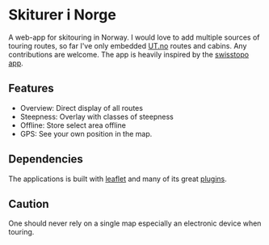 # Skiturer i Norge

A web-app for skitouring in Norway. I would love to add multiple sources of touring routes, so far I've only embedded [UT.no](https://ut.no/utforsker#N4IghgxgLglgbgUwGIwDZQQJwM4gFyhSYwAO+AZmKtggDQgRgBGMAdvkQK50gmqQIKVGvUpwA9sQy48laj3KZxAWyHz62TsuVYASuM7S1IkAHc2GTPsMIZXBAF96RUvkIBPEoLwBtUDAATfBBsAGsYAH0oA2JWAHMQelYwHWCAZXCoTkwQBwBdegDssFhxdl9/ILwQAEFUVESQZNTqutRBfIcHIA) routes and cabins. Any contributions are welcome. The app is heavily inspired by the [swisstopo app](https://map.geo.admin.ch/?lang=de&topic=ech&bgLayer=ch.swisstopo.pixelkarte-farbe&layers=ch.swisstopo.zeitreihen,ch.bfs.gebaeude_wohnungs_register,ch.bav.haltestellen-oev,ch.swisstopo.swisstlm3d-wanderwege,ch.swisstopo-karto.skitouren,ch.swisstopo.hangneigung-ueber_30&layers_visibility=false,false,false,false,true,true&layers_timestamp=18641231,,,,,&E=2739169.43&N=1167412.89&zoom=6&layers_opacity=1,1,1,1,0.8,0.4).

## Features
* Overview: Direct display of all routes
* Steepness: Overlay with classes of steepness
* Offline: Store select area offline
* GPS: See your own position in the map.

## Dependencies
The applications is built with [leaflet](https://leafletjs.com/) and many of its great [plugins](https://leafletjs.com/plugins.html).

## Caution
One should never rely on a single map especially an electronic device when touring.
